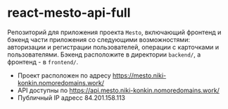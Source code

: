 # react-mesto-api-full
Репозиторий для приложения проекта `Mesto`, включающий фронтенд и бэкенд части приложения со следующими возможностями: авторизации и регистрации пользователей, операции с карточками и пользователями. Бэкенд расположите в директории `backend/`, а фронтенд - в `frontend/`.

- Проект расположен по адресу https://mesto.niki-konkin.nomoredomains.work/
- API доступны по https://api.mesto.niki-konkin.nomoredomains.work/
- Публичный IP адресс 84.201.158.113
